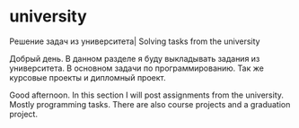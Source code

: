 # university
 Решение задач из университета| Solving tasks from the university
 
Добрый день. В данном разделе я буду выкладывать задания из университета. В основном задачи по программированию. Так же курсовые проекты и дипломный проект.

Good afternoon. In this section I will post assignments from the university. Mostly programming tasks. There are also course projects and a graduation project.
